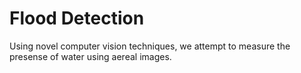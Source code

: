 # Flood Detection

Using novel computer vision techniques, we attempt to measure the presense of water using aereal images.